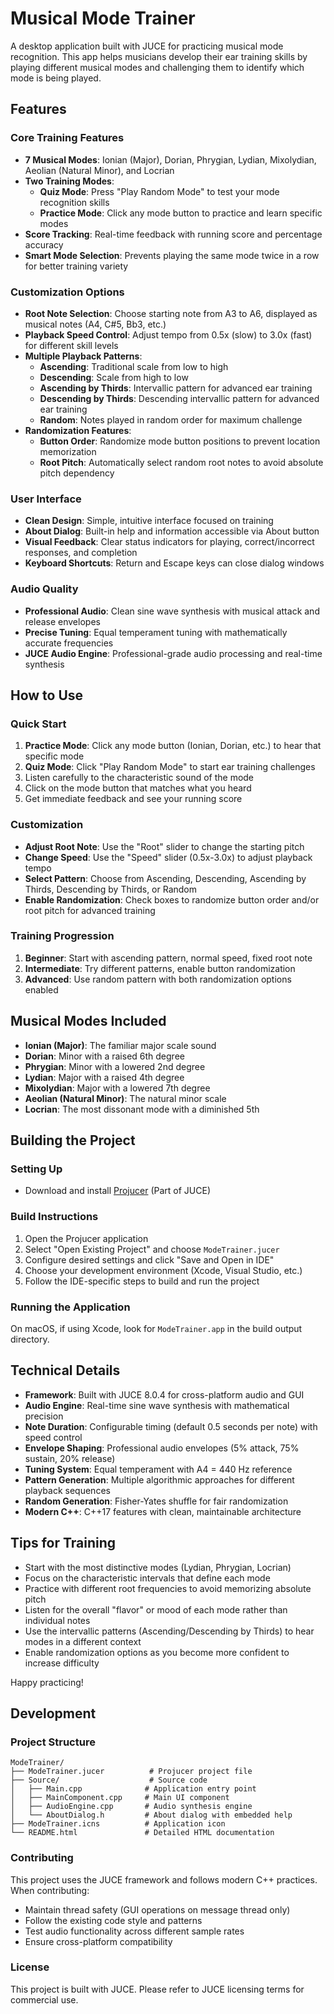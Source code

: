 # Musical Mode Trainer

A desktop application built with JUCE for practicing musical mode recognition. This app helps musicians develop their ear training skills by playing different musical modes and challenging them to identify which mode is being played.

## Features

### Core Training Features
- **7 Musical Modes**: Ionian (Major), Dorian, Phrygian, Lydian, Mixolydian, Aeolian (Natural Minor), and Locrian
- **Two Training Modes**:
  - **Quiz Mode**: Press "Play Random Mode" to test your mode recognition skills
  - **Practice Mode**: Click any mode button to practice and learn specific modes
- **Score Tracking**: Real-time feedback with running score and percentage accuracy
- **Smart Mode Selection**: Prevents playing the same mode twice in a row for better training variety

### Customization Options
- **Root Note Selection**: Choose starting note from A3 to A6, displayed as musical notes (A4, C#5, Bb3, etc.)
- **Playback Speed Control**: Adjust tempo from 0.5x (slow) to 3.0x (fast) for different skill levels
- **Multiple Playback Patterns**:
  - **Ascending**: Traditional scale from low to high
  - **Descending**: Scale from high to low
  - **Ascending by Thirds**: Intervallic pattern for advanced ear training
  - **Descending by Thirds**: Descending intervallic pattern for advanced ear training
  - **Random**: Notes played in random order for maximum challenge
- **Randomization Features**:
  - **Button Order**: Randomize mode button positions to prevent location memorization
  - **Root Pitch**: Automatically select random root notes to avoid absolute pitch dependency

### User Interface
- **Clean Design**: Simple, intuitive interface focused on training
- **About Dialog**: Built-in help and information accessible via About button
- **Visual Feedback**: Clear status indicators for playing, correct/incorrect responses, and completion
- **Keyboard Shortcuts**: Return and Escape keys can close dialog windows

### Audio Quality
- **Professional Audio**: Clean sine wave synthesis with musical attack and release envelopes
- **Precise Tuning**: Equal temperament tuning with mathematically accurate frequencies
- **JUCE Audio Engine**: Professional-grade audio processing and real-time synthesis

## How to Use

### Quick Start
1. **Practice Mode**: Click any mode button (Ionian, Dorian, etc.) to hear that specific mode
2. **Quiz Mode**: Click "Play Random Mode" to start ear training challenges
3. Listen carefully to the characteristic sound of the mode
4. Click on the mode button that matches what you heard
5. Get immediate feedback and see your running score

### Customization
- **Adjust Root Note**: Use the "Root" slider to change the starting pitch
- **Change Speed**: Use the "Speed" slider (0.5x-3.0x) to adjust playback tempo
- **Select Pattern**: Choose from Ascending, Descending, Ascending by Thirds, Descending by Thirds, or Random
- **Enable Randomization**: Check boxes to randomize button order and/or root pitch for advanced training

### Training Progression
1. **Beginner**: Start with ascending pattern, normal speed, fixed root note
2. **Intermediate**: Try different patterns, enable button randomization
3. **Advanced**: Use random pattern with both randomization options enabled

## Musical Modes Included

- **Ionian (Major)**: The familiar major scale sound
- **Dorian**: Minor with a raised 6th degree
- **Phrygian**: Minor with a lowered 2nd degree
- **Lydian**: Major with a raised 4th degree
- **Mixolydian**: Major with a lowered 7th degree
- **Aeolian (Natural Minor)**: The natural minor scale
- **Locrian**: The most dissonant mode with a diminished 5th

## Building the Project

### Setting Up

- Download and install [Projucer](https://juce.com/get-juce) (Part of JUCE)

### Build Instructions

1. Open the Projucer application
2. Select "Open Existing Project" and choose `ModeTrainer.jucer`
3. Configure desired settings and click "Save and Open in IDE"
4. Choose your development environment (Xcode, Visual Studio, etc.)
5. Follow the IDE-specific steps to build and run the project

### Running the Application

On macOS, if using Xcode, look for `ModeTrainer.app` in the build output directory.

## Technical Details

- **Framework**: Built with JUCE 8.0.4 for cross-platform audio and GUI
- **Audio Engine**: Real-time sine wave synthesis with mathematical precision
- **Note Duration**: Configurable timing (default 0.5 seconds per note) with speed control
- **Envelope Shaping**: Professional audio envelopes (5% attack, 75% sustain, 20% release)
- **Tuning System**: Equal temperament with A4 = 440 Hz reference
- **Pattern Generation**: Multiple algorithmic approaches for different playback sequences
- **Random Generation**: Fisher-Yates shuffle for fair randomization
- **Modern C++**: C++17 features with clean, maintainable architecture

## Tips for Training

- Start with the most distinctive modes (Lydian, Phrygian, Locrian)
- Focus on the characteristic intervals that define each mode
- Practice with different root frequencies to avoid memorizing absolute pitch
- Listen for the overall "flavor" or mood of each mode rather than individual notes
- Use the intervallic patterns (Ascending/Descending by Thirds) to hear modes in a different context
- Enable randomization options as you become more confident to increase difficulty

Happy practicing!

## Development

### Project Structure
```
ModeTrainer/
├── ModeTrainer.jucer          # Projucer project file
├── Source/                    # Source code
│   ├── Main.cpp              # Application entry point
│   ├── MainComponent.cpp     # Main UI component
│   ├── AudioEngine.cpp       # Audio synthesis engine
│   └── AboutDialog.h         # About dialog with embedded help
├── ModeTrainer.icns          # Application icon
└── README.html               # Detailed HTML documentation
```

### Contributing
This project uses the JUCE framework and follows modern C++ practices. When contributing:
- Maintain thread safety (GUI operations on message thread only)
- Follow the existing code style and patterns
- Test audio functionality across different sample rates
- Ensure cross-platform compatibility

### License
This project is built with JUCE. Please refer to JUCE licensing terms for commercial use.
